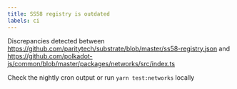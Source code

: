 ```yaml
---
title: SS58 registry is outdated
labels: ci
---
```

Discrepancies detected between https://github.com/paritytech/substrate/blob/master/ss58-registry.json and https://github.com/polkadot-js/common/blob/master/packages/networks/src/index.ts

Check the nightly cron output or run `yarn test:networks` locally
